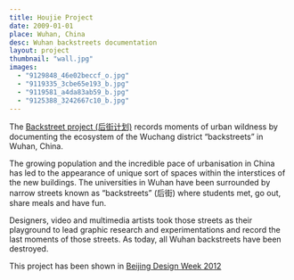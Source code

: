 ```yaml
---
title: Houjie Project
date: 2009-01-01
place: Wuhan, China
desc: Wuhan backstreets documentation
layout: project
thumbnail: "wall.jpg"
images:
  - "9129848_46e02beccf_o.jpg"
  - "9119335_3cbe65e193_b.jpg"
  - "9119581_a4da83ab59_b.jpg"
  - "9125388_3242667c10_b.jpg"
---
```

The [Backstreet project (后街计划)](http://www.jzsqcrew.com/bjdw2012/) records moments of urban wildness by documenting the ecosystem of the Wuchang district  “backstreets” in  Wuhan, China.

The growing population and the incredible pace of urbanisation in China has led to the appearance of unique sort of spaces within the interstices of the new buildings. The universities in Wuhan have been surrounded by narrow streets known as  “backstreets” (后街) where students met, go out, share meals and have fun.

Designers, video and multimedia artists took those streets as their playground to lead  graphic research and experimentations and  record the last moments of those streets. As today, all Wuhan backstreets have been destroyed.

This project has been shown in [Beijing Design Week 2012](http://issuu.com/5431682/docs/2012-bjdw)
